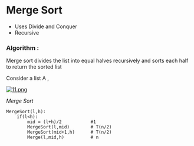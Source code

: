 # Merge Sort

- Uses Divide and Conquer 
- Recursive

### Algorithm :


Merge sort divides the list into equal halves recursively and sorts each half to return the sorted list 

Consider a list A ,

[![11.png](https://i.postimg.cc/tgcs74TD/11.png)](https://postimg.cc/v1WYNM56)

*Merge Sort*

```
MergeSort(l,h):
    if(l<h):
        mid = (l+h)/2           #1
        MergeSort(l,mid)        # T(n/2)
        MergeSort(mid+1,h)      # T(n/2)
        Merge(l,mid,h)          # n

```
